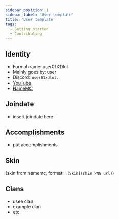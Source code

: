 ```yaml
---
sidebar_position: 1
sidebar_label: 'User template'
title: 'User template'
tags:
  - Getting started
  - Contributing
---
```



## Identity
* Formal name: user01XDlol
* Mainly goes by: user
* Discord: `user01xdlol.`
* [YouTube](https://www.youtube.com/)
* [NameMC](https://namemc.com/)

## Joindate
* insert joindate here

## Accomplishments
- put accomplishments

## Skin
(skin from namemc, format: `![Skin](skin PNG url)`)

## Clans
- usee clan
- example clan
- etc.
